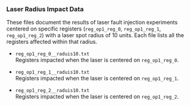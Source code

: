 ### Laser Radius Impact Data

These files document the results of laser fault injection experiments centered on specific registers (`reg_op1_reg_0`, `reg_op1_reg_1`, `reg_op1_reg_2`) with a laser spot radius of 10 units. Each file lists all the registers affected within that radius.

- `reg_op1_reg_0__raduis10.txt`  
  Registers impacted when the laser is centered on `reg_op1_reg_0`.

- `reg_op1_reg_1__raduis10.txt`  
  Registers impacted when the laser is centered on `reg_op1_reg_1`.

- `reg_op1_reg_2__raduis10.txt`  
  Registers impacted when the laser is centered on `reg_op1_reg_2`.
